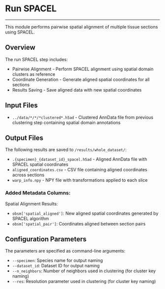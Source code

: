 # Run SPACEL
---
This module performs pairwise spatial alignment of multiple tissue sections using SPACEL.

## Overview
The run SPACEL step includes:
- Pairwise Alignment - Perform SPACEL alignment using spatial domain clusters as reference
- Coordinate Generation - Generate aligned spatial coordinates for all sections
- Results Saving - Save aligned data with new spatial coordinates

## Input Files
- `../data/*/*/*clustered*.h5ad` - Clustered AnnData file from previous clustering step containing spatial domain annotations

## Output Files
The following results are saved to `/results/whole_dataset/`:
- `.{specimen}_{dataset_id}_spacel.h5ad` - Aligned AnnData file with SPACEL spatial coordinates
- `aligned_coordinates.csv` - CSV file containing aligned coordinates across sections
- `warp_info.npy` - NPY file with transformations applied to each slice

### Added Metadata Columns:

Spatial Alignment Results:
- `obsm['spatial_aligned']`: New aligned spatial coordinates generated by SPACEL algorithm
- `obsm['spatial_pair']`: Coordinates aligned between section pairs

## Configuration Parameters
The parameters are specified as command-line arguments:
- `--specimen`: Species name for output naming
- `--dataset_id`: Dataset ID for output naming
- `--n_neighbors`: Number of neighbors used in clustering (for cluster key naming)
- `--res`: Resolution parameter used in clustering (for cluster key naming)
